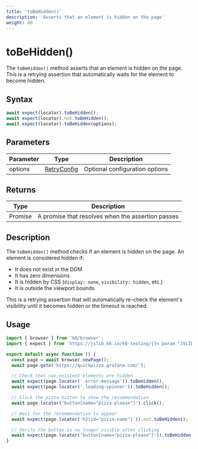 ```yaml
---
title: 'toBeHidden()'
description: 'Asserts that an element is hidden on the page'
weight: 40
---
```


# toBeHidden()

The `toBeHidden()` method asserts that an element is hidden on the page. This is a retrying assertion that automatically waits for the element to become hidden.

## Syntax

<!-- eslint-skip -->
<!-- md-k6:skip -->

```javascript
await expect(locator).toBeHidden();
await expect(locator).not.toBeHidden();
await expect(locator).toBeHidden(options);
```

## Parameters

| Parameter | Type                                                                                                                    | Description                    |
| --------- | ----------------------------------------------------------------------------------------------------------------------- | ------------------------------ |
| options   | [RetryConfig](https://grafana.com/docs/k6/<K6_VERSION>/javascript-api/jslib/k6-testing/retrying-assertions/retryconfig) | Optional configuration options |

## Returns

| Type          | Description                                       |
| ------------- | ------------------------------------------------- |
| Promise<void> | A promise that resolves when the assertion passes |

## Description

The `toBeHidden()` method checks if an element is hidden on the page. An element is considered hidden if:

- It does not exist in the DOM
- It has zero dimensions
- It is hidden by CSS (`display: none`, `visibility: hidden`, etc.)
- It is outside the viewport bounds

This is a retrying assertion that will automatically re-check the element's visibility until it becomes hidden or the timeout is reached.

## Usage

<!-- md-k6:skip -->

```javascript
import { browser } from 'k6/browser';
import { expect } from 'https://jslib.k6.io/k6-testing/{{< param "JSLIB_TESTING_VERSION" >}}/index.js';

export default async function () {
  const page = await browser.newPage();
  await page.goto('https://quickpizza.grafana.com/');

  // Check that non-existent elements are hidden
  await expect(page.locator('.error-message')).toBeHidden();
  await expect(page.locator('.loading-spinner')).toBeHidden();

  // Click the pizza button to show the recommendation
  await page.locator('button[name="pizza-please"]').click();

  // Wait for the recommendation to appear
  await expect(page.locator('h2[id="pizza-name"]')).not.toBeHidden();

  // Verify the button is no longer visible after clicking
  await expect(page.locator('button[name="pizza-please"]')).toBeHidden();
}
```

